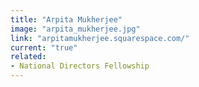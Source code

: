 ```yaml
---
title: "Arpita Mukherjee"
image: "arpita_mukherjee.jpg"
link: "arpitamukherjee.squarespace.com/"
current: "true"
related:
- National Directors Fellowship
---
```

